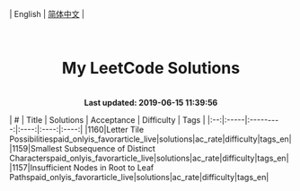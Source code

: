 
| English | [简体中文](README.md) |
<p align="center">
    <img src="https://img.shields.io/badge/User-llllljian-blue.svg?" alt="">
    <img src="https://img.shields.io/badge/Solved-73/1073-blue.svg?" alt="">
    <img src="https://img.shields.io/badge/Easy-73-green.svg?" alt="">
    <img src="https://img.shields.io/badge/Medium-0-orange.svg?" alt="">
    <img src="https://img.shields.io/badge/Hard-0-red.svg?" alt="">
</p>
<h1 align="center">My LeetCode Solutions</h1>
<p align="center">
    <br>
    <b>Last updated: 2019-06-15 11:39:56</b>
    <br>
</p>
| # | Title | Solutions | Acceptance | Difficulty | Tags |  
|:--:|:-----|:---------:|:----:|:----:|:----:|  
|1160|Letter Tile Possibilitiespaid_onlyis_favorarticle_live|solutions|ac_rate|difficulty|tags_en|  
|1159|Smallest Subsequence of Distinct Characterspaid_onlyis_favorarticle_live|solutions|ac_rate|difficulty|tags_en|  
|1157|Insufficient Nodes in Root to Leaf Pathspaid_onlyis_favorarticle_live|solutions|ac_rate|difficulty|tags_en|  
